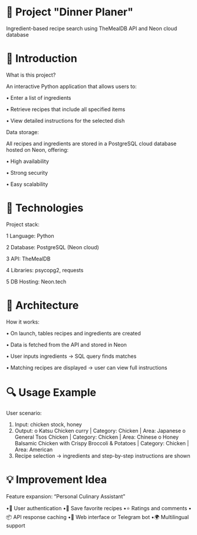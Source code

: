 # 📌 Project  "Dinner Planer" 
Ingredient-based recipe search using TheMealDB API and Neon cloud database

# 📍 Introduction

What is this project?

An interactive Python application that allows users to:

•	Enter a list of ingredients

•	Retrieve recipes that include all specified items

•	View detailed instructions for the selected dish



Data storage:

All recipes and ingredients are stored in a PostgreSQL cloud database hosted on Neon, offering:

•	High availability

•	Strong security

•	Easy scalability


# 🧪 Technologies

Project stack:

1	Language: Python

2	Database: PostgreSQL (Neon cloud)

3	API: TheMealDB

4	Libraries: psycopg2, requests

5	DB Hosting: Neon.tech


# 🧩 Architecture

How it works:

•	On launch, tables recipes and ingredients are created

•	Data is fetched from the API and stored in Neon

•	User inputs ingredients → SQL query finds matches

•	Matching recipes are displayed → user can view full instructions


# 🔍 Usage Example

User scenario:
1.	Input: chicken stock, honey
2.	Output:
o	Katsu Chicken curry | Category: Chicken | Area: Japanese
o	General Tsos Chicken | Category: Chicken | Area: Chinese
o	Honey Balsamic Chicken with Crispy Broccoli & Potatoes | Category: Chicken | Area: American
4.	Recipe selection → ingredients and step-by-step instructions are shown
   
# 💡 Improvement Idea

Feature expansion: “Personal Culinary Assistant”

•🔐 User authentication
•📝 Save favorite recipes
•⭐ Ratings and comments
•📦 API response caching
•📱 Web interface or Telegram bot
•🌍 Multilingual support
